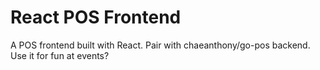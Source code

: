 # React POS Frontend 

A POS frontend built with React. Pair with chaeanthony/go-pos backend. Use it for fun at events?
